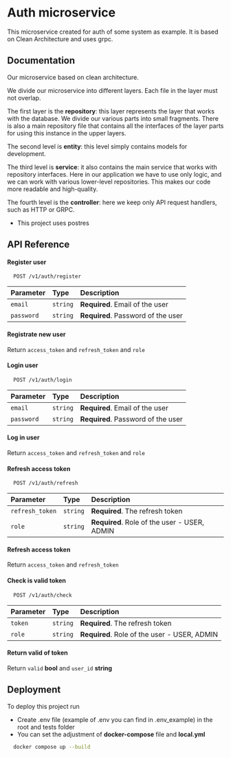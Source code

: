 # Auth microservice

This microservice created for auth of some system as example. It is based on Clean Architecture and uses grpc.

## Documentation

Our microservice based on clean architecture.

We divide our microservice into different layers. Each file in the layer must not overlap.

The first layer is the **repository**: this layer represents the layer that works with the database. We divide our various parts into small fragments. There is also a main repository file that contains all the interfaces of the layer parts for using this instance in the upper layers.

The second level is **entity**: this level simply contains models for development.

The third level is **service**: it also contains the main service that works with repository interfaces. Here in our application we have to use only logic, and we can work with various lower-level repositories. This makes our code more readable and high-quality.

The fourth level is the **controller**: here we keep only API request handlers, such as HTTP or GRPC.

- This project uses postres

## API Reference

#### Register user

```http
  POST /v1/auth/register
```

| Parameter  | Type     | Description                        |
| :--------- | :------- | :--------------------------------- |
| `email`    | `string` | **Required**. Email of the user    |
| `password` | `string` | **Required**. Password of the user |

#### Registrate new user

Return `access_token` and `refresh_token` and `role`

#### Login user

```http
  POST /v1/auth/login
```

| Parameter | Type     | Description                        |
| :-------- | :------- | :--------------------------------- |
| `email`   | `string` | **Required**. Email of the user    |
| `password` | `string` | **Required**. Password of the user |

#### Log in user

Return `access_token` and `refresh_token` and `role`

#### Refresh access token

```http
  POST /v1/auth/refresh
```

| Parameter       | Type     | Description                                  |
| :-------------- | :------- | :------------------------------------------- |
| `refresh_token` | `string` | **Required**. The refresh token              |
| `role`          | `string` | **Required**. Role of the user - USER, ADMIN |

#### Refresh access token

Return `access_token` and `refresh_token`

#### Check is valid token

```http
  POST /v1/auth/check
```

| Parameter | Type     | Description                                  |
| :-------- | :------- | :------------------------------------------- |
| `token`   | `string` | **Required**. The refresh token              |
| `role`    | `string` | **Required**. Role of the user - USER, ADMIN |

#### Return valid of token

Return `valid` **bool** and `user_id` **string**

## Deployment

To deploy this project run

- Create .env file (example of .env you can find in .env_example) in the root and tests folder
- You can set the adjustment of **docker-compose** file and **local.yml**

```bash
  docker compose up --build
```
